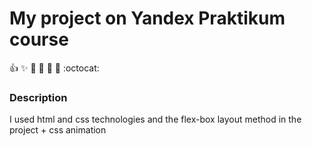 # My project on Yandex Praktikum course
:+1: :sparkles: :camel: :tada: :rocket: :metal: :octocat:
### Description
 I used html and css technologies and the flex-box layout method in the project + css animation

